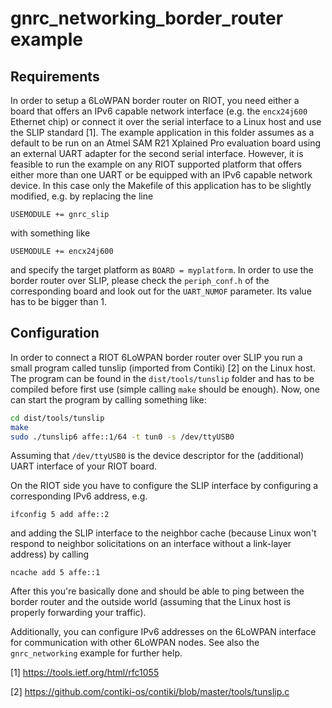 # gnrc_networking_border_router example

## Requirements

In order to setup a 6LoWPAN border router on RIOT, you need either a board that
offers an IPv6 capable network interface (e.g. the `encx24j600` Ethernet chip)
or connect it over the serial interface to a Linux host and use the SLIP
standard [1]. The example application in this folder assumes as a default to be
run on an Atmel SAM R21 Xplained Pro evaluation board using an external UART
adapter for the second serial interface. However, it is feasible to run the
example on any RIOT supported platform that offers either more than one UART or
be equipped with an IPv6 capable network device. In this case only the Makefile
of this application has to be slightly modified, e.g. by replacing the line
```
USEMODULE += gnrc_slip
```
with something like
```
USEMODULE += encx24j600
```
and specify the target platform as `BOARD = myplatform`.
In order to use the border router over SLIP, please check the `periph_conf.h`
of the corresponding board and look out for the `UART_NUMOF` parameter. Its
value has to be bigger than 1.

## Configuration

In order to connect a RIOT 6LoWPAN border router over SLIP you run a small
program called tunslip (imported from Contiki) [2] on the Linux host. The
program can be found in the `dist/tools/tunslip` folder and has to be compiled
before first use (simple calling `make` should be enough). Now, one can start
the program by calling something like:
```bash
cd dist/tools/tunslip
make
sudo ./tunslip6 affe::1/64 -t tun0 -s /dev/ttyUSB0
```
Assuming that `/dev/ttyUSB0` is the device descriptor for the (additional) UART
interface of your RIOT board.

On the RIOT side you have to configure the SLIP interface by configuring a
corresponding IPv6 address, e.g.
```
ifconfig 5 add affe::2
```
and adding the SLIP interface to the neighbor cache (because Linux won't
respond to neighbor solicitations on an interface without a link-layer address)
by calling
```
ncache add 5 affe::1
```


After this you're basically done and should be able to ping between the border
router and the outside world (assuming that the Linux host is properly
forwarding your traffic).

Additionally, you can configure IPv6 addresses on the 6LoWPAN interface for
communication with other 6LoWPAN nodes. See also the `gnrc_networking` example
for further help.

[1] https://tools.ietf.org/html/rfc1055

[2] https://github.com/contiki-os/contiki/blob/master/tools/tunslip.c
